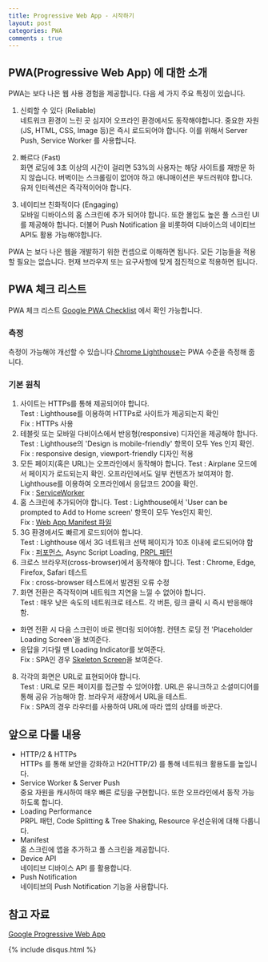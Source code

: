 ```yaml
---
title: Progressive Web App - 시작하기
layout: post
categories: PWA
comments : true
---
```


## PWA(Progressive Web App) 에 대한 소개
PWA는 보다 나은 웹 사용 경험을 제공합니다. 다음 세 가지 주요 특징이 있습니다.

1. 신뢰할 수 있다 (Reliable)  
네트워크 환경이 느린 곳 심지어 오프라인 환경에서도 동작해야합니다. 중요한 자원(JS, HTML, CSS, Image 등)은 즉시 로드되어야 합니다. 이를 위해서 Server Push, Service Worker 를 사용합니다.

2. 빠르다 (Fast)  
화면 로딩에 3초 이상의 시간이 걸리면 53%의 사용자는 해당 사이트를 재방문 하지 않습니다. 버벅이는 스크롤링이 없어야 하고 애니매이션은 부드러워야 합니다. 유저 인터렉션은 즉각적이어야 합니다.

3. 네이티브 친화적이다 (Engaging)  
모바일 디바이스의 홈 스크린에 추가 되어야 합니다. 또한 몰입도 높은 풀 스크린 UI를 제공해야 합니다. 더불어 Push Notification 을 비롯하여 디바이스의 네이티브 API도 활용 가능해야합니다.

PWA 는 보다 나은 웹을 개발하기 위한 컨셉으로 이해하면 됩니다. 모든 기능들을 적용할 필요는 없습니다. 현재 브라우저 또는 요구사항에 맞게 점진적으로 적용하면 됩니다.

## PWA 체크 리스트

PWA 체크 리스트 [Google PWA Checklist](https://developers.google.com/web/progressive-web-apps/checklist) 에서 확인 가능합니다.

### 측정
측정이 가능해야 개선할 수 있습니다.[Chrome Lighthouse](https://developers.google.com/web/tools/lighthouse/)는 PWA 수준을 측정해 줍니다.

### 기본 원칙
1. 사이트는 HTTPs를 통해 제공되어야 합니다.  
Test : Lighthouse를 이용하여 HTTPs로 사이트가 제공되는지 확인  
Fix : HTTPs 사용
2. 테블릿 또는 모바일 다비이스에서 반응형(responsive) 디자인을 제공해야 합니다.  
Test : Lighthouse의 'Design is mobile-friendly' 항목이 모두 Yes 인지 확인.  
Fix : responsive design, viewport-friendly 디자인 적용
3. 모든 페이지(혹은 URL)는 오프라인에서 동작해야 합니다.
Test : Airplane 모드에서 페이지가 로드되는지 확인. 오프라인에서도 일부 컨텐츠가 보여져야 함. Lighthouse를 이용하여 오프라인에서 응답코드 200을 확인.  
Fix : [ServiceWorker](https://developers.google.com/web/fundamentals/primers/service-workers/)
4. 홈 스크린에 추가되어야 합니다.
Test : Lighthouse에서 'User can be prompted to Add to Home screen' 항목이 모두 Yes인지 확인.  
Fix : [Web App Manifest 파일](https://developers.google.com/web/fundamentals/web-app-manifest/)
5. 3G 환경에서도 빠르게 로드되어야 합니다.  
Test : Lighthouse 에서 3G 네트워크 선택 페이지가 10초 이내에 로드되어야 함  
Fix : [퍼포먼스](https://developers.google.com/web/fundamentals/performance/rail), Async Script Loading, [PRPL 패턴](https://developers.google.com/web/fundamentals/performance/prpl-pattern/)
6. 크로스 브라우저(cross-browser)에서 동작해야 합니다.
Test : Chrome, Edge, Firefox, Safari 테스트  
Fix : cross-browser 테스트에서 발견된 오류 수정
7. 화면 전환은 즉각적이며 네트워크 지연을 느낄 수 없어야 합니다.  
Test : 매우 낮은 속도의 네트워크로 테스트. 각 버튼, 링크 클릭 시 즉시 반응해야함.  
  - 화면 전환 시 다음 스크린이 바로 렌더링 되어야함. 컨텐츠 로딩 전 'Placeholder Loading Screen'을 보여준다.  
  - 응답을 기다릴 땐 Loading Indicator를 보여준다.  
Fix : SPA인 경우 [Skeleton Screen](http://hannahatkin.com/skeleton-screens/)을 보여준다.  
8. 각각의 화면은 URL로 표현되어야 합니다.  
Test : URL로 모든 페이지를 접근할 수 있어야함. URL은 유니크하고 소셜미디어를 통해 공유 가능해야 함. 브라우저 새창에서 URL을 테스트.  
Fix : SPA의 경우 라우터를 사용하여 URL에 따라 앱의 상태를 바꾼다.

## 앞으로 다룰 내용
- HTTP/2 & HTTPs  
HTTPs 를 통해 보안을 강화하고 H2(HTTP/2) 를 통해 네트워크 활용도를 높입니다.
- Service Worker & Server Push  
중요 자원을 캐시하여 매우 빠른 로딩을 구현합니다. 또한 오프라인에서 동작 가능하도록 합니다.
- Loading Performance  
PRPL 패턴, Code Splitting & Tree Shaking, Resource 우선순위에 대해 다룹니다.
- Manifest  
홈 스크린에 앱을 추가하고 풀 스크린을 제공합니다.
- Device API  
네이티브 디바이스 API 를 활용합니다.
- Push Notification  
네이티브의 Push Notification 기능을 사용합니다.

## 참고 자료
[Google Progressive Web App](https://developers.google.com/web/progressive-web-apps/)

{% include disqus.html %}
